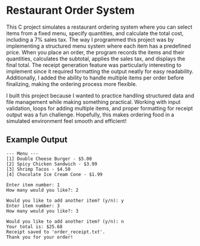 # Restaurant Order System

This C project simulates a restaurant ordering system where you can select items from a fixed menu, specify quantities, and calculate the total cost, including a 7% sales tax. The way I programmed this project was by implementing a structured menu system where each item has a predefined price. When you place an order, the program records the items and their quantities, calculates the subtotal, applies the sales tax, and displays the final total. The receipt generation feature was particularly interesting to implement since it required formatting the output neatly for easy readability. Additionally, I added the ability to handle multiple items per order before finalizing, making the ordering process more flexible.

I built this project because I wanted to practice handling structured data and file management while making something practical. Working with input validation, loops for adding multiple items, and proper formatting for receipt output was a fun challenge. Hopefully, this makes ordering food in a simulated environment feel smooth and efficient!

## Example Output
```
--- Menu ---
[1] Double Cheese Burger - $5.00
[2] Spicy Chicken Sandwich - $3.99
[3] Shrimp Tacos - $4.50
[4] Chocolate Ice Cream Cone - $1.99

Enter item number: 1
How many would you like?: 2

Would you like to add another item? (y/n): y
Enter item number: 3
How many would you like?: 3

Would you like to add another item? (y/n): n
Your total is: $25.68
Receipt saved to 'order_receipt.txt'.
Thank you for your order!

```

